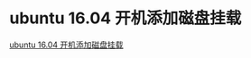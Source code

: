 # ubuntu 16.04 开机添加磁盘挂载
[ubuntu 16.04 开机添加磁盘挂载](https://aiwithcloud.com/2021/10/26/ubuntu-16-04-%e5%bc%80%e6%9c%ba%e6%b7%bb%e5%8a%a0%e7%a3%81%e7%9b%98%e6%8c%82%e8%bd%bd/)